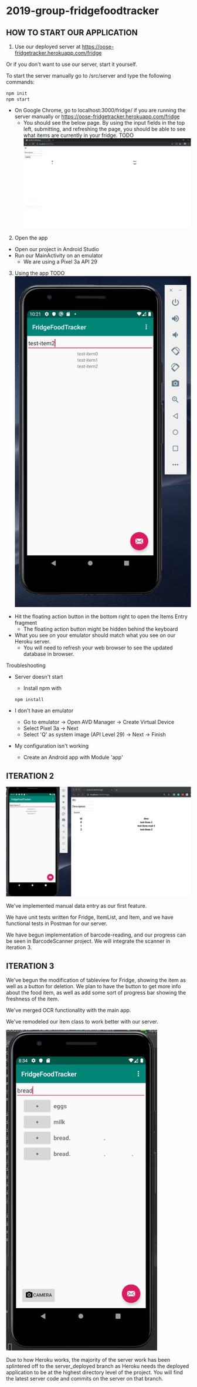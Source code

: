 # 2019-group-fridgefoodtracker

<h2>HOW TO START OUR APPLICATION</h2>

1) Use our deployed server at https://oose-fridgetracker.herokuapp.com/fridge

Or if you don't want to use our server, start it yourself.

To start the server manually go to /src/server and type the following commands:
```
npm init
npm start
```

- On Google Chrome, go to localhost:3000/fridge/ if you are running the server manually or https://oose-fridgetracker.herokuapp.com/fridge
  - You should see the below page. By using the input fields in the top left, submitting, and refreshing the page, you should be able to see what items are currently in your fridge. TODO
![Server_Screenshot](./docs/Pictures/Server_Screenshot_2019_10_09.PNG)


2) Open the app
- Open our project in Android Studio
- Run our MainActivity on an emulator
  - We are using a Pixel 3a API 29


3) Using the app TODO
![App_Screenshot](./docs/Pictures/App_MainActivity_Screenshot_2019_10_08.png)
- Hit the floating action button in the bottom right to open the Items Entry fragment
  - The floating action button might be hidden behind the keyboard
- What you see on your emulator should match what you see on our Heroku server.
  - You will need to refresh your web browser to see the updated database in browser.


Troubleshooting
- Server doesn't start
  - Install npm with 
  ~~~
  npm install
  ~~~
  
- I don't have an emulator
  - Go to emulator -> Open AVD Manager -> Create Virtual Device
  - Select Pixel 3a -> Next
  - Select 'Q' as system image (API Level 29) -> Next -> Finish
  
- My configuration isn't working
  - Create an Android app with Module 'app'


<h2>ITERATION 2</h2>

![App_Server_Screenshot](./docs/Pictures/App_Server_Screenshot_2019_10-08.png)

We've implemented manual data entry as our first feature.

We have unit tests written for Fridge, ItemList, and Item, and we have functional tests in Postman for our server.

We have begun implementation of barcode-reading, and our progress can be seen in BarcodeScanner project. We will integrate the scanner in iteration 3. 

<h2>ITERATION 3</h2>

We've begun the modification of tableview for Fridge, showing the item as well as a button for deletion. We plan to have the button to get more info about the food item, as well as add some sort of progress bar showing the freshness of the item.

We've merged OCR functionality with the main app.

We've remodeled our item class to work better with our server.

![App_Screenshot_Iteration3](./docs/Pictures/app_screenshot_10.22.2019.PNG)

Due to how Heroku works, the majority of the server work has been splintered off to the server_deployed branch as Heroku needs the deployed application to be at the highest directory level of the project. You will find the latest server code and commits on the server on that branch.


